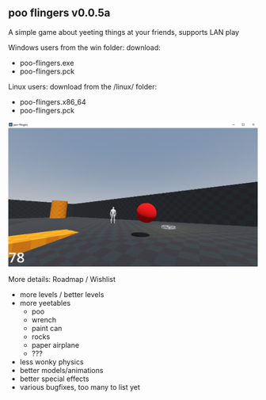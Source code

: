 poo flingers v0.0.5a
-
A simple game about yeeting things at your friends, supports LAN play

Windows users from the win folder:
download:
- poo-flingers.exe
- poo-flingers.pck

Linux users:
download from the /linux/ folder: 
- poo-flingers.x86_64
- poo-flingers.pck

![the game](https://github.com/aaron-casper/pooflingers_releases/blob/main/screencap.png)


More details:
Roadmap / Wishlist
- more levels / better levels
- more yeetables
  - poo
  - wrench
  - paint can
  - rocks
  - paper airplane
  - ???
- less wonky physics
- better models/animations
- better special effects
- various bugfixes, too many to list yet
